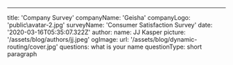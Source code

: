 ---
title: 'Company Survey'
companyName: 'Geisha'
companyLogo: 'public\avatar-2.jpg'
surveyName: 'Consumer Satisfaction Survey'
date: '2020-03-16T05:35:07.322Z'
author:
  name: JJ Kasper
  picture: '/assets/blog/authors/jj.jpeg'
ogImage:
  url: '/assets/blog/dynamic-routing/cover.jpg'
questions: what is your name
questionType: short paragraph

